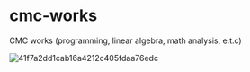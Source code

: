 # cmc-works
CMC works (programming, linear algebra, math analysis, e.t.c)

![41f7a2dd1cab16a4212c405fdaa76edc](https://user-images.githubusercontent.com/79358262/160297705-5de88d69-0496-4e9e-b8ff-96c5ec528407.jpg)
